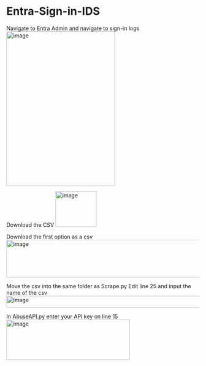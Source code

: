 ﻿# Entra-Sign-in-IDS

Navigate to Entra Admin and navigate to sign-in logs
<img width="283" height="403" alt="image" src="https://github.com/user-attachments/assets/d8e8bc2e-4878-4c40-8bb5-6db1c2b7930b" />

Download the CSV
<img width="107" height="93" alt="image" src="https://github.com/user-attachments/assets/02fdaf8e-e9ec-401b-853a-86373e4814b5" />

Download the first option as a csv
<img width="558" height="98" alt="image" src="https://github.com/user-attachments/assets/db97de33-87f6-4cf7-873f-27c879da4cd2" />

Move the csv into the same folder as Scrape.py
Edit line 25 and input the name of the csv
<img width="936" height="31" alt="image" src="https://github.com/user-attachments/assets/e4e44557-4951-4a99-92e5-b362673971a7" />

In AbuseAPI.py enter your API key on line 15
<img width="322" height="105" alt="image" src="https://github.com/user-attachments/assets/8732a676-3b0a-406c-947c-45eb65be83dc" />


